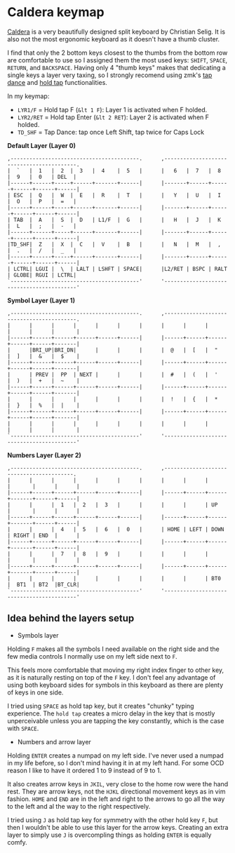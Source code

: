 

# Caldera keymap

[Caldera](https://christianselig.com/2024/07/caldera-keyboard/) is a very beautifully designed split keyboard by Christian Selig. It is also not the most ergonomic keyboard as it doesn't have a thumb cluster.

I find that only the 2 bottom keys closest to the thumbs from the bottom row are comfortable to use so I assigned them the most used keys: `SHIFT`, `SPACE`, `RETURN`, and `BACKSPACE`. Having only 4 "thumb keys" makes that dedicating a single keys a layer very taxing, so I strongly recomend using zmk's [tap dance](https://zmk.dev/docs/keymaps/behaviors/tap-dance) and [hold tap](https://zmk.dev/docs/keymaps/behaviors/hold-tap) functionalities.

In my keymap:

- `LYR1/F` = Hold tap F (`&lt 1 F`): Layer 1 is activated when F holded.
- `LYR2/RET` = Hold tap Enter (`&lt 2 RET`): Layer 2 is activated when F holded.
- `TD_SHF` = Tap Dance: tap once Left Shift, tap twice for Caps Lock


**Default Layer (Layer 0)**

```
,-----------------------------------------.      ,------------------------------------------.
|  `   |  1   |  2  |  3   |  4    |  5   |      |   6   |  7   |  8   |  9   |  0   | DEL  |
|------+------+-----+------+-------+------|      |-------+------+------+------+------+------|
| ESC  |  Q   |  W  |  E   |  R    |  T   |      |   Y   |  U   |  I   |  O   |  P   |  =   |
|------+------+-----+------+-------+------|      |-------+------+------+------+------+------|
| TAB  |  A   |  S  |  D   | L1/F  |  G   |      |   H   |  J   |  K   |  L   |  ;   |  -   |
|------+------+-----+------+-------+------|      |-------+------+------+------+------+------|
|TD_SHF|  Z   |  X  |  C   |  V    |  B   |      |   N   |  M   |  ,   |  .   |  /   |  _   |
|------+------+-----+------+-------+------|      |-------+------+------+------+------+------|
| LCTRL| LGUI |  \  | LALT | LSHFT | SPACE|      |L2/RET | BSPC | RALT | GLOBE| RGUI | LCTRL|
`-----------------------------------------'      '------------------------------------------'
```

**Symbol Layer (Layer 1)**

```
,-----------------------------------------.      ,------------------------------------------.
|      |      |      |      |      |      |      |      |      |      |      |      |       |
|------+------+------+------+------+------|      |------+------+------+------+------+-------|
|      |BRI_UP|BRI_DN|      |      |      |      |  @   |  [   |  "   |  ]   |  &   |  $    |
|------+------+------+------+------+------|      |------+------+------+------+------+-------|
|      | PREV |  PP  | NEXT |      |      |      |  #   |  (   |  '   |  )   |  +   |  ~    |
|------+------+------+------+------+------|      |------+------+------+------+------+-------|
|      |      |      |      |      |      |      |  !   |  {   |  *   |  }   |  %   |  |    |
|------+------+------+------+------+------|      |------+------+------+------+------+-------|
|      |      |      |      |      |      |      |      |      |      |      |      |       |
`-----------------------------------------'      '------------------------------------------'

```

**Numbers Layer (Layer 2)**

```
,-----------------------------------------.      ,-----------------------------------------.
|      |      |      |      |      |      |      |      |      |      |       |      |      |
|------+------+------+------+------+------|      |------+------+------+-------+------+------|
|      |      |  1   |  2   |  3   |      |      |      |      | UP   |       |      |      |
|------+------+------+------+------+------|      |------+------+------+-------+------+------|
|      |      |  4   |  5   |  6   |  0   |      | HOME | LEFT | DOWN | RIGHT | END  |      |
|------+------+------+------+------+------|      |------+------+------+-------+------+------|
|      |      |  7   |  8   |  9   |      |      |      |      |      |       |      |      |
|------+------+------+------+------+------|      |------+------+------+-------+------+------|
|      |      |      |      |      |      |      |      |      | BT0  |  BT1  | BT2  |BT_CLR|
`-----------------------------------------'      '------------------------------------------'

```

## Idea behind the layers setup

- Symbols layer

Holding `F` makes all the symbols I need available on the right side and the few media controls I normally use on my left side next to `F`.

This feels more comfortable that moving my right index finger to other key, as it is naturally resting on top of the `F` key. I don't feel any advantage of using both keyboard sides for symbols in this keyboard as there are plenty of keys in one side.

I tried using `SPACE` as hold tap key, but it creates "chunky" typing experience. The `hold tap` creates a micro delay in the key that is mostly unperceivable unless you are tapping the key constantly, which is the case with `SPACE`.

- Numbers and arrow layer

Holding `ENTER` creates a numpad on my left side. I've never used a numpad in my life before, so I don't mind having it in at my left hand. For some OCD reason I like to have it ordered 1 to 9 instead of 9 to 1.

It also creates arrow keys in `JKIL`, very close to the home row were the hand rest. They are arrow keys, not the `HJKL` directional movement keys as in vim fashion. `HOME` and `END` are in the left and right to the arrows to go all the way to the left and al the way to the right respectively.

I tried using `J` as hold tap key for symmetry with the other hold key `F`, but then I wouldn't be able to use this layer for the arrow keys. Creating an extra layer to simply use `J` is overcompling things as holding `ENTER` is equally comfy.
